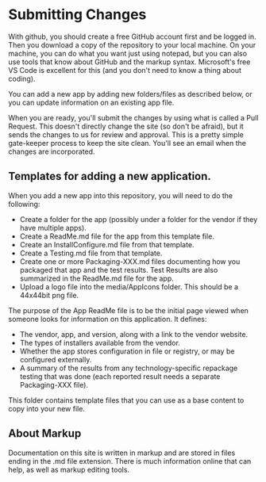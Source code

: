 # Submitting Changes

With github, you should create a free GitHub account first and be logged in. Then you download a copy of the repository to your local machine.  On your machine, you can do what you want just using notepad, but you can also use tools that know about GitHub and the markup syntax.  Microsoft's free VS Code is excellent for this (and you don't need to know a thing about coding).

You can add a new app by adding new folders/files as described below, or you can update information on an existing app file.

When you are ready, you'll submit the changes by using what is called a Pull Request.  This doesn't directly change the site (so don't be afraid), but it sends the changes to us for review and approval.  This is a pretty simple gate-keeper process to keep the site clean.  You'll see an email when the changes are incorporated.

## Templates for adding a new application.

When you add a new app into this repository, you will need to do the following:
* Create a folder for the app (possibly under a folder for the vendor if they have multiple apps).
* Create a ReadMe.md file for the app from this template file.
* Create an InstallConfigure.md file from that template.
* Create a Testing.md file from that template.
* Create one or more Packaging-XXX.md files documenting how you packaged that app and the test results.  Test Results are also summarized in the ReadMe.md file for the app.
* Upload a logo file into the media/AppIcons folder.  This should be a 44x44bit png file.

The purpose of the App ReadMe file is to be the initial page viewed when someone looks for information on this application. It defines:
* The vendor, app, and version, along with a link to the vendor website.
* The types of installers available from the vendor.
* Whether the app stores configuration in file or registry, or may be configured externally.
* A summary of the results from any technology-specific repackage testing that was done (each reported result needs a separate Packaging-XXX file).

This folder contains template files that you can use as a base content to copy into your new file.

## About Markup

Documentation on this site is written in markup and are stored in files ending in the .md file extension.  There is much information online that can help, as well as markup editing tools.


